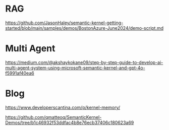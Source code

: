 # RAG

https://github.com/JasonHaley/semantic-kernel-getting-started/blob/main/samples/demos/BostonAzure-June2024/demo-script.md

# Multi Agent

https://medium.com/@akshaykokane09/step-by-step-guide-to-develop-ai-multi-agent-system-using-microsoft-semantic-kernel-and-gpt-4o-f5991af40ea6

# Blog
https://www.developerscantina.com/p/kernel-memory/

https://github.com/qmatteoq/SemanticKernel-Demos/tree/b1c46932f53ddfac4b8e76ecb37406c180623a69